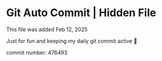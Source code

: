 # Git Auto Commit | Hidden File

This file was added Feb 12, 2025

Just for fun and keeping my daily git commit active 🤪

commit number: 476493
